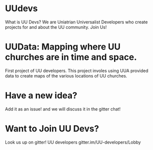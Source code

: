 # UUdevs 
What is UU Devs? We are Uniatrian Universalist Developers who create projects for and about the UU community. Join Us! 

# UUData: Mapping where UU churches are in time and space. 

First project of UU developers. This project involes using UUA provided data to create maps of the various locations of UU churches. 

# Have a new idea? 

Add it as an issue! and we will discuss it in the gitter chat! 

# Want to Join UU Devs? 

Look us up on gitter! UU developers gitter.im/UU-developers/Lobby 

